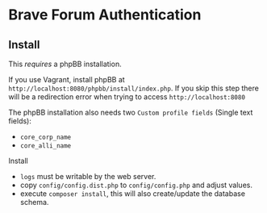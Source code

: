 # Brave Forum Authentication

## Install

This *requires* a phpBB installation.

If you use Vagrant, install phpBB at `http://localhost:8080/phpbb/install/index.php`.
If you skip this step there will be a redirection error when trying to access `http://localhost:8080`

The phpBB installation also needs two `Custom profile fields` (Single text fields):
- `core_corp_name`
- `core_alli_name`

Install
- `logs` must be writable by the web server.
- copy `config/config.dist.php` to `config/config.php` and adjust values.
- execute `composer install`, this will also create/update the database schema.

